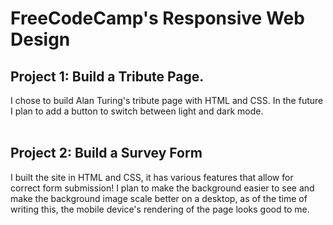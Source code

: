 # FreeCodeCamp's Responsive Web Design<br>
## Project 1: Build a Tribute Page.
I chose to build Alan Turing's tribute page with HTML and CSS. In the future I plan to add a button to switch between light and dark mode.<br><br>
## Project 2: Build a Survey Form<br>
I built the site in HTML and CSS, it has various features that allow for correct form submission! I plan to make the background easier to see and make the background image scale better on a desktop, as of the time of writing this, the mobile device's rendering of the page looks good to me.
